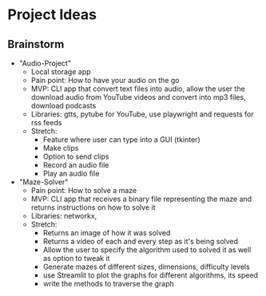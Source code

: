 # Project Ideas

## Brainstorm
* "Audio-Project"
  * Local storage app
  * Pain point: How to have your audio on the go
  * MVP: CLI app that convert text files into audio, allow the user the download audio from YouTube videos and convert into mp3 files, download podcasts
  * Libraries: gtts, pytube for YouTube, use playwright and requests for rss feeds
  * Stretch:
    * Feature where user can type into a GUI (tkinter)
    * Make clips
    * Option to send clips
    * Record an audio file
    * Play an audio file
* "Maze-Solver"
  * Pain point: How to solve a maze 
  * MVP: CLI app that receives a binary file representing the maze and returns instructions on how to solve it
  * Libraries: networkx, 
  * Stretch:
    * Returns an image of how it was solved
    * Returns a video of each and every step as it's being solved
    * Allow the user to specify the algorithm used to solved it as well as option to tweak it
    * Generate mazes of different sizes, dimensions, difficulty levels
    * use Streamlit to plot the graphs for different algorithms, its speed
    * write the methods to traverse the graph

